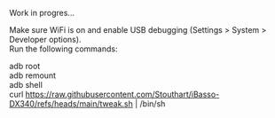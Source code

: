 Work in progres...

Make sure WiFi is on and enable USB debugging (Settings > System > Developer options).
<br />Run the following commands:

adb root
<br />adb remount
<br />adb shell
<br />curl https://raw.githubusercontent.com/Stouthart/iBasso-DX340/refs/heads/main/tweak.sh | /bin/sh 
